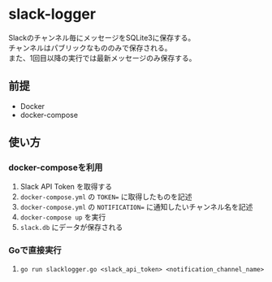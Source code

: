 # slack-logger

Slackのチャンネル毎にメッセージをSQLite3に保存する。<br />
チャンネルはパブリックなもののみで保存される。<br />
また、1回目以降の実行では最新メッセージのみ保存する。<br />

## 前提

- Docker
- docker-compose

## 使い方

### docker-composeを利用

1. Slack API Token を取得する
1. `docker-compose.yml` の `TOKEN=` に取得したものを記述
1. `docker-compose.yml` の `NOTIFICATION=` に通知したいチャンネル名を記述
1. `docker-compose up` を実行
1. `slack.db` にデータが保存される

### Goで直接実行

1. `go run slacklogger.go <slack_api_token> <notification_channel_name>`